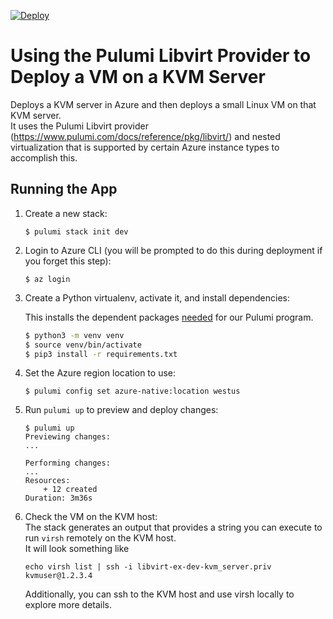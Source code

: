 [![Deploy](https://get.pulumi.com/new/button.svg)](https://app.pulumi.com/new)

# Using the Pulumi Libvirt Provider to Deploy a VM on a KVM Server

Deploys a KVM server in Azure and then deploys a small Linux VM on that KVM server.  
It uses the Pulumi Libvirt provider (https://www.pulumi.com/docs/reference/pkg/libvirt/) and nested virtualization that is supported by certain Azure instance types to accomplish this.

## Running the App

1. Create a new stack:

   ```
   $ pulumi stack init dev
   ```

1. Login to Azure CLI (you will be prompted to do this during deployment if you forget this step):

   ```
   $ az login
   ```

1. Create a Python virtualenv, activate it, and install dependencies:

   This installs the dependent packages [needed](https://www.pulumi.com/docs/intro/concepts/how-pulumi-works/) for our Pulumi program.

   ```bash
   $ python3 -m venv venv
   $ source venv/bin/activate
   $ pip3 install -r requirements.txt
   ```

1. Set the Azure region location to use:

   ```
   $ pulumi config set azure-native:location westus
   ```

1. Run `pulumi up` to preview and deploy changes:

   ```
   $ pulumi up
   Previewing changes:
   ...

   Performing changes:
   ...
   Resources:
       + 12 created
   Duration: 3m36s
   ```

1. Check the VM on the KVM host:  
   The stack generates an output that provides a string you can execute to run `virsh` remotely on the KVM host.  
   It will look something like
   ```
   echo virsh list | ssh -i libvirt-ex-dev-kvm_server.priv kvmuser@1.2.3.4
   ```
   Additionally, you can ssh to the KVM host and use virsh locally to explore more details.
